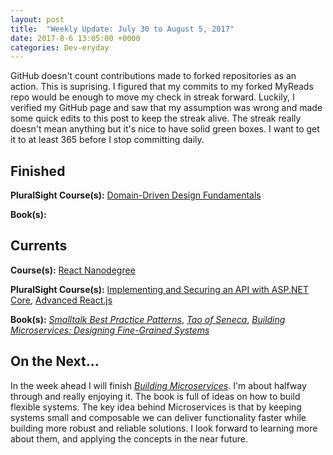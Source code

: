 ```yaml
---
layout: post
title:  "Weekly Update: July 30 to August 5, 2017"
date: 2017-8-6 13:05:00 +0000
categories: Dev-eryday
---
```


GitHub doesn't count contributions made to forked repositories as an action. This is suprising. I figured that my commits to my forked MyReads repo would be enough to move my check in streak forward. Luckily, I verified my GitHub page and saw that my assumption was wrong and made some quick edits to this post to keep the streak alive. The streak really doesn't mean anything but it's nice to have solid green boxes. I want to get it to at least 365 before I stop committing daily.

Finished
--------
**PluralSight Course(s):** [Domain-Driven Design Fundamentals][ddd]

**Book(s):** 

Currents
--------
**Course(s):** [React Nanodegree][rnd]

**PluralSight Course(s):** [Implementing and Securing an API with ASP.NET Core][core], [Advanced React.js][arjs]

**Book(s):** *[Smalltalk Best Practice Patterns][sbp]*, *[Tao of Seneca][tao]*, *[Building Microservices: Designing Fine-Grained Systems][micro]*

On the Next...
--------
In the week ahead I will finish *[Building Microservices][micro]*. I'm about halfway through and really enjoying it. The book is full of ideas on how to build flexible systems. The key idea behind Microservices is that by keeping systems small and composable we can deliver functionality faster while building more robust and reliable solutions. I look forward to learning more about them, and applying the concepts in the near future.

[fun]: https://app.pluralsight.com/library/courses/csharp-applying-functional-principles/table-of-contents
[core]: https://app.pluralsight.com/library/courses/aspdotnetcore-implementing-securing-api/table-of-contents
[sbp]: https://www.amazon.com/Smalltalk-Best-Practice-Patterns-Kent/dp/013476904X
[ddd]: https://app.pluralsight.com/library/courses/domain-driven-design-fundamentals/table-of-contents
[pc]: https://www.amazon.com/Poor-Charlies-Almanack-Charles-Expanded/dp/1578645018/ref=sr_1_1?ie=UTF8&qid=1498098260&sr=8-1&keywords=poor+charlie%27s+almanack
[rjs]: https://www.fullstackreact.com/
[spec]: https://app.pluralsight.com/library/courses/csharp-specification-pattern/table-of-contents
[rop]: https://fsharpforfunandprofit.com/rop/
[rwr]: https://github.com/jeromedalbert/real-world-react?utm_campaign=React%2BNewsletter&utm_medium=web&utm_source=React_Newsletter_76
[rjsn]: http://reactjsnewsletter.com
[art]: https://www.amazon.com/War-Art-Through-Creative-Battles/dp/1936891026
[ddd2]: https://app.pluralsight.com/library/courses/domain-driven-design-in-practice/table-of-contents
[jsfun]: https://app.pluralsight.com/library/courses/javascript-functional-programming-fundamentals/table-of-contents
[red]: http://redux.js.org/
[lights]: https://www.amazon.com/Are-Your-Lights-Figure-Problem/dp/0932633161/ref=sr_1_1?ie=UTF8&qid=1500601956&sr=8-1&keywords=are+your+lights+on
[rnd]: https://www.udacity.com/course/react-nanodegree--nd019
[graph]: https://app.pluralsight.com/library/courses/graph-algorithms-python/table-of-contents
[arjs]: https://app.pluralsight.com/library/courses/reactjs-advanced/table-of-contents
[tao]: https://tim.blog/2017/07/06/tao-of-seneca/
[self]: https://www.amazon.com/Choose-Yourself-Guide-Wealth-ebook/dp/B00U7IS4S0/ref=sr_1_1?ie=UTF8&qid=1501360991&sr=8-1&keywords=choose+yourself+guide+to+wealth
[micro]: https://www.amazon.com/Building-Microservices-Designing-Fine-Grained-Systems/dp/1491950358/ref=sr_1_1?ie=UTF8&qid=1501815666&sr=8-1&keywords=microservices